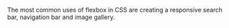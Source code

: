 The most common uses of flexbox in CSS are creating a responsive search bar, navigation bar and image gallery.
